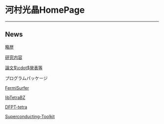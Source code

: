 河村光晶HomePage
================

------------------------------------------------------------------------

News
----


[略歴](./history_ja.html)

[研究内容](./research_ja.html)

[論文\$\\cdot\$発表等](./paper_ja.html)

プログラムパッケージ

[FermiSurfer](http://fermisurfer.osdn.jp/index.html.ja)

[libTetraBZ](http://libtetrabz.osdn.jp/index.html.ja)

[DFPT-tetra](http://qe-forge.org/gf/project/dfpttetra/)

[Superconducting-Toolkit](http://sctk.osdn.jp/)

